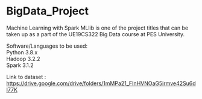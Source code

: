 # BigData_Project
Machine Learning with Spark MLlib is one of the project titles that can be taken up as a part of the UE19CS322 Big Data course at PES University.

Software/Languages to be used:  
Python 3.8.x  
Hadoop 3.2.2  
Spark 3.1.2 

Link to dataset : https://drive.google.com/drive/folders/1mMPa21_FInHVNOaG5irmve42Su6dI77K
